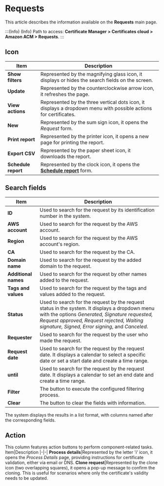 # Requests

This article describes the information available on the **Requests** main page.

:::(Info) (Info)
Path to access: **Certificate Manager > Certificates cloud > Amazon ACM > Requests**.
:::

## Icon
Item|Description
|-|-|
**Show filters**|Represented by the magnifying glass icon, it displays or hides the search fields on the screen.
**Update**|Represented by the counterclockwise arrow icon, it refreshes the page.
**View actions**|Represented by the three vertical dots icon, it displays a dropdown menu with possible actions for certificates.
**New**|Represented by the sum sign icon, it opens the *Request* form.
**Print report**|Represented by the printer icon, it opens a new page for printing the report.
**Export CSV**|Represented by the paper sheet icon, it downloads the report.
**Schedule report**|Represented by the clock icon, it opens the [**Schedule report**](/v4/docs/general-information-how-to-issue-download-and-schedule-device-reports) form.

## Search fields
Item|Description
|-|-|
**ID**|Used to search for the request by its identification number in the system.
**AWS account**|Used to search for the request by the AWS account.
**Region**|Used to search for the request by the AWS account's region.
**CA**|Used to search for the request by the CA.
**Domain name**|Used to search for the request by the added domain to the request.
**Additional names**|Used to search for the request by other names added to the request.
**Tags and values**|Used to search for the request by the tags and values added to the request.
**Status**|Used to search for the request by the request status in the system. It displays a dropdown menu with the options *Generated, Signature requested, Request approved, Request rejected, Waiting signature, Signed, Error signing*, and *Canceled*.
**Requester**|Used to search for the request by the user who made the request.
**Request date**|Used to search for the request by the request date. It displays a calendar to select a specific date or set a start date and create a time range.
**until**|Used to search for the request by the request date. It displays a calendar to set an end date and create a time range.
**Filter**|The button to execute the configured filtering process.
**Clear**|The button to clear the fields with information.

The system displays the results in a list format, with columns named after the corresponding fields.

## Action
This column features action buttons to perform component-related tasks.
Item|Description
|-|-|
**Process details**|Represented by the letter 'i' icon, it opens the *Process Details* page, providing instructions for certificate validation, either via email or DNS.
**Clone request**|Represented by the clone icon (two overlapping squares), it opens a pop-up message to confirm the cloning. This is useful for scenarios where only the certificate's validity needs to be updated.




